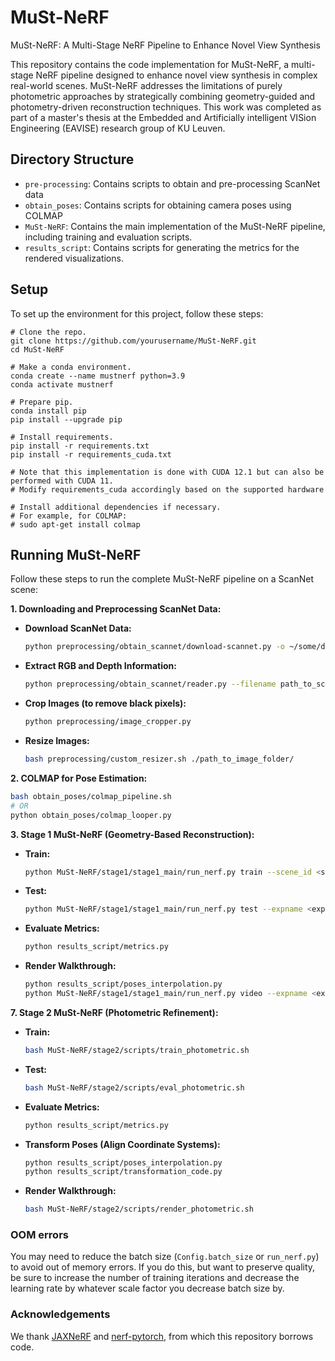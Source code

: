 # MuSt-NeRF
MuSt-NeRF: A Multi-Stage NeRF Pipeline to Enhance Novel View Synthesis 

This repository contains the code implementation for MuSt-NeRF, a multi-stage NeRF pipeline designed to enhance novel view synthesis in complex real-world scenes. MuSt-NeRF addresses the limitations of purely photometric approaches by strategically combining geometry-guided and photometry-driven reconstruction techniques. This work was completed as part of a master's thesis at the Embedded and Artificially intelligent VISion Engineering (EAVISE) research group of KU Leuven.

## Directory Structure

- `pre-processing`: Contains scripts to obtain and pre-processing ScanNet data 
- `obtain_poses`: Contains scripts for obtaining camera poses using COLMAP
- `MuSt-NeRF`: Contains the main implementation of the MuSt-NeRF pipeline, including training and evaluation scripts.
- `results_script`: Contains scripts for generating the metrics for the rendered visualizations.

## Setup

To set up the environment for this project, follow these steps:

```
# Clone the repo.
git clone https://github.com/yourusername/MuSt-NeRF.git
cd MuSt-NeRF

# Make a conda environment.
conda create --name mustnerf python=3.9
conda activate mustnerf

# Prepare pip.
conda install pip
pip install --upgrade pip

# Install requirements.
pip install -r requirements.txt
pip install -r requirements_cuda.txt

# Note that this implementation is done with CUDA 12.1 but can also be performed with CUDA 11.
# Modify requirements_cuda accordingly based on the supported hardware

# Install additional dependencies if necessary.
# For example, for COLMAP:
# sudo apt-get install colmap
```

## Running MuSt-NeRF

Follow these steps to run the complete MuSt-NeRF pipeline on a ScanNet scene:

**1. Downloading and Preprocessing ScanNet Data:**
* **Download ScanNet Data:**

   ```bash
   python preprocessing/obtain_scannet/download-scannet.py -o ~/some/directory --id sceneid
   ```

* **Extract RGB and Depth Information:**
   ```bash
   python preprocessing/obtain_scannet/reader.py --filename path_to_sceneid.sens --output_path ./output_path
   ```

* **Crop Images (to remove black pixels):**
   ```bash
   python preprocessing/image_cropper.py 
   ```

* **Resize Images:**
   ```bash
   bash preprocessing/custom_resizer.sh ./path_to_image_folder/
   ```

**2. COLMAP for Pose Estimation:**
   ```bash
   bash obtain_poses/colmap_pipeline.sh 
   # OR
   python obtain_poses/colmap_looper.py
   ```

**3. Stage 1 MuSt-NeRF (Geometry-Based Reconstruction):**

   * **Train:**
     ```bash
     python MuSt-NeRF/stage1/stage1_main/run_nerf.py train --scene_id <sceneid> --data_dir <directory containing the scenes> --depth_prior_network_path <path to depth completion network ckpt> --ckpt_dir <path to write checkpoints>
     ```
   * **Test:**
     ```bash
     python MuSt-NeRF/stage1/stage1_main/run_nerf.py test --expname <experiment name> --data_dir <directory containing the scenes> --ckpt_dir <path to write checkpoints>
     ```
   * **Evaluate Metrics:**
     ```bash
     python results_script/metrics.py
     ```
   * **Render Walkthrough:**
     ```bash
     python results_script/poses_interpolation.py
     python MuSt-NeRF/stage1/stage1_main/run_nerf.py video --expname <experiment name> --data_dir <directory containing the scenes> --ckpt_dir <path to write checkpoints> 
     ```

**7. Stage 2 MuSt-NeRF (Photometric Refinement):**

   * **Train:**
     ```bash
     bash MuSt-NeRF/stage2/scripts/train_photometric.sh
     ```
   * **Test:**
     ```bash
     bash MuSt-NeRF/stage2/scripts/eval_photometric.sh
     ```
   * **Evaluate Metrics:**
     ```bash
     python results_script/metrics.py
     ```
   * **Transform Poses (Align Coordinate Systems):**
     ```bash
     python results_script/poses_interpolation.py
     python results_script/transformation_code.py
     ```
   * **Render Walkthrough:**
     ```bash
     bash MuSt-NeRF/stage2/scripts/render_photometric.sh
     ```

### OOM errors

You may need to reduce the batch size (`Config.batch_size` or `run_nerf.py`) to avoid out of memory errors. If you do this, but want to preserve quality, be sure to increase the number of training iterations and decrease the learning rate by whatever scale factor you decrease batch size by.

### Acknowledgements
We thank [JAXNeRF](https://github.com/google-research/google-research/tree/master/jaxnerf) and [nerf-pytorch](https://github.com/yenchenlin/nerf-pytorch), from which this repository borrows code. 

   
